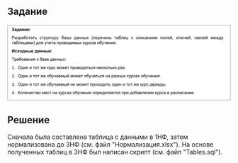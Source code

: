 ## Задание
![image](Задание.png)

## Решение
Сначала была составлена таблица с данными в 1НФ, затем нормализована до 3НФ (см. файл "Нормализация.xlsx"). 
На основе полученных таблиц в 3НФ был написан скрипт (см. файл "Tables.sql").